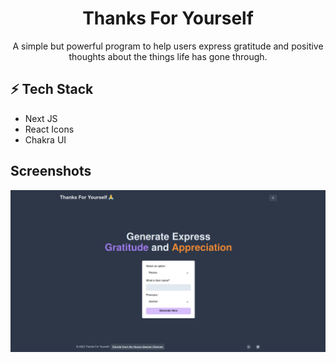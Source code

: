<div align="center">
  <h1>Thanks For Yourself</h1>
  <p>A simple but powerful program to help users express gratitude and positive thoughts about the things life has gone through.</p>
</div>

## ⚡ Tech Stack

- Next JS
- React Icons
- Chakra UI

## Screenshots

![Screenshot 1](/public/Screenshoot-1.png)
